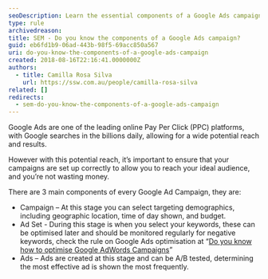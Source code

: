 ```yaml
---
seoDescription: Learn the essential components of a Google Ads campaign and maximize your PPC potential!
type: rule
archivedreason:
title: SEM - Do you know the components of a Google Ads campaign?
guid: eb6fd1b9-06ad-443b-98f5-69acc850a567
uri: do-you-know-the-components-of-a-google-ads-campaign
created: 2018-08-16T22:16:41.0000000Z
authors:
  - title: Camilla Rosa Silva
    url: https://ssw.com.au/people/camilla-rosa-silva
related: []
redirects:
  - sem-do-you-know-the-components-of-a-google-ads-campaign
---
```


Google Ads are one of the leading online Pay Per Click (PPC) platforms, with Google searches in the billions daily, allowing for a wide potential reach and results.

<!--endintro-->

However with this potential reach, it’s important to ensure that your campaigns are set up correctly to allow you to reach your ideal audience, and you’re not wasting money.

There are 3 main components of every Google Ad Campaign, they are:

- Campaign – At this stage you can select targeting demographics, including geographic location, time of day shown, and budget.
- Ad Set - During this stage is when you select your keywords, these can be optimised later and should be monitored regularly for negative keywords, check the rule on Google Ads optimisation at “[Do you know how to optimise Google AdWords Campaigns](/do-you-know-how-to-optimize-google-adwords-campaigns)”
- Ads – Ads are created at this stage and can be A/B tested, determining the most effective ad is shown the most frequently.
